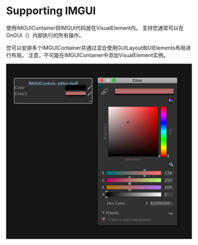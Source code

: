 # Supporting IMGUI
使用IMGUIContainer将IMGUI代码放在VisualElement内。
支持您通常可以在OnGUI（）内部执行的所有操作。

您可以安排多个IMGUIContainer并通过混合使用GUILayout和UIElements布局进行布局。
注意，不可能在IMGUIContainer中添加VisualElement实例。

![](UIElementsIMGUI.png)